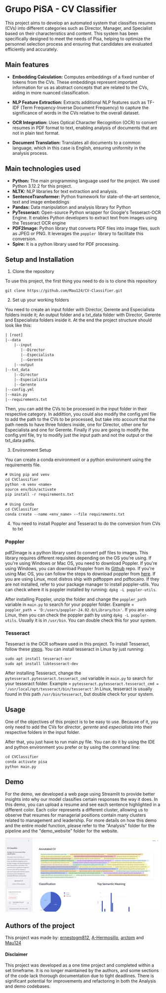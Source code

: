 # Grupo PiSA - CV Classifier

This project aims to develop an automated system that classifies resumes (CVs) into different categories such as Director, Manager, and Specialist based on their characteristics and content. This system has been specifically designed to meet the needs of Pisa, helping to optimize the personnel selection process and ensuring that candidates are evaluated efficiently and accurately. 

## Main features

* **Embedding Calculation:** Computes embeddings of a fixed number of tokens from the CVs. These embeddings represent important information for us as abstract concepts that are related to the CVs, aiding in more nuanced classification.

* **NLP Feature Extraction:** Extracts additional NLP features such as TF-IDF (Term Frequency-Inverse Document Frequency) to capture the significance of words in the CVs relative to the overall dataset.

* **OCR Integration:** Uses Optical Character Recognition (OCR) to convert resumes in PDF format to text, enabling analysis of documents that are not in plain text format.

* **Document Translation:** Translates all documents to a common language, which in this case is English, ensuring uniformity in the analysis process.

## Main technologies used

* **Python:** The main programming language used for the project. We used Python 3.12.2 for this project.
* **NLTK:** NLP libraries for text extraction and analysis.
* **SentenceTransformer:**  Python framework for state-of-the-art sentence, text and image embeddings
* **Pandas:** Data manipulation and analysis library for Python
* **PyTesseract:** Open-source Python wrapper for Google's Tesseract-OCR Engine. It enables Python developers to extract text from images using the Tesseract OCR engine
* **PDF2Image:** Python library that converts PDF files into image files, such as JPEG or PNG. It leverages the `poppler `library to facilitate this conversion.
* **Spire:** It is a python library used for PDF processing.

## Setup and Installation

1. Clone the repository

To use this project, the first thing you need to do is to clone this repository

```
git clone https://github.com/Mau124/CV-Classifier.git
```

2. Set up your working folders

You need to create an input folder with Director, Gerente and Especialista folders inside it; An output folder and a txt_data folder with Director, Gerente and Especialista folders inside it. At the end the project structure should look like this:

```
| [root]
|--data
    |--input
       |--Director
       |--Especialista
       |--Gerente
    |--output
|--txt_data
    |--Director
    |--Especialista
    |--Gerente
|--config.yml
|--main.py
|--requirements.txt
```

Then, you can add the CVs to be processed in the input folder in their respective category. In addittion, you could also modify the config.yml file to add the path to the CVs to be processed, but take into account that the path needs to have three folders inside, one for Director, other one for Especialista and one for Gerente. Finally if you are going to modify the config.yml file, try to modify just the input path and not the output or the txt_data paths. 

3. Environment Setup

You can create a conda environment or a python environment using the requirements file.

```
# Using pip and venv
cd CVClassifier
python -m venv <name>
source env/bin/activate
pip install -r requirements.txt

# Using Conda
cd CVClassifier
conda create --name <env_name> --file requirements.txt
```

4. You need to install Poppler and Tesseract to do the conversion from CVs to txt

### Poppler

pdf2image is a python library used to convert pdf files to images. This library requires different requisites depending on the OS you're using. If you're using Windows or Mac OS, you need to download Poppler. If you're using Windows, you can download Poppler from its [Github](https://github.com/oschwartz10612/poppler-windows/releases/) repo. If you're using Mac OS, you can follow the steps to download poppler from [here](https://poppler.freedesktop.org/).
If you are using Linux, most distros ship with pdftoppm and pdftocairo. If they are not installed, refer to your package manager to install poppler-utils. You can check where it is poppler installed by running: `dpkg -L poppler-utils`. 

After installing Poppler, unzip the folder and change the `poppler_path` variable in `main.py` to search for your poppler folder. Example = `poppler_path = 'D:/users/poppler-24.02.0/Library/bin'`. If you are using Linux, then you can check the poppler path by using `dpkg -L poppler-utils`. Usually it is in `/usr/bin`. You can double check this for your system.

### Tesseract

Tesseract is the OCR software used in this project. To install Tesseract, follow these [steps](https://tesseract-ocr.github.io/tessdoc/Installation.html). You can install tesseract in Linux by just running: 

```
sudo apt install tesseract-ocr
sudo apt install libtesseract-dev
```

After installing Tesseract, change the `pytesseract.pytesseract.tesseract_cmd` variable in `main.py` to search for your tesseract folder. Example = `pytesseract.pytesseract.tesseract_cmd = '/usr/local/opt/tesseract/bin/tesseract'`.In Linux, tesseract is usually found in this path `/usr/bin/tesseract`, but double check for your system.

## Usage

One of the objectives of this project is to be easy to use. Because of it, you only need to add the CVs for _director_, _gerente_ and _especialista_ into their respective folders in the input folder. 

After that, you just have to run main.py file. You can do it by using the IDE and python environment you prefer or by using the command line:

```
cd CVClassifier
conda activate pisa
python main.py
```

## Demo

For the demo, we developed a web page using Streamlit to provide better insights into why our model classifies certain responses the way it does. In this demo, you can upload a resume and see each sentence highlighted in a different color. Each color represents a different cluster, allowing us to observe that resumes for managerial positions contain many clusters related to management and leadership. For more details on how this demo and the entire model function, please refer to the "Analysis" folder for the pipeline and the "demo_website" folder for the website.

![Alt text](images/Demo.png)

## Authors of the project

This project was made by: [ernestogm812](https://github.com/ernestogm812), [A-Hermosillo](https://github.com/A-Hermosillo), [arctom](https://github.com/arctom) and [Mau124](https://github.com/Mau124)

#### Disclaimer

This project was developed as a one time project and completed within a set timeframe. It is no longer maintained by the authors, and some sections of the code lack thorough documentation due to tight deadlines. There is significant potential for improvements and refactoring in both the Analysis and demo codebases.